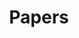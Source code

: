---
layout: publications
permalink: /publications/index.html
title: "Papers"
tags: [blog, papers, publications projects, jaan altosaar, design, machine learning]
---